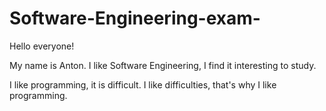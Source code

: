 # Software-Engineering-exam-
Hello everyone!

My name is Anton. I like Software Engineering, I find it interesting to study.

I like programming, it is difficult. I like difficulties, that's why I like programming.
